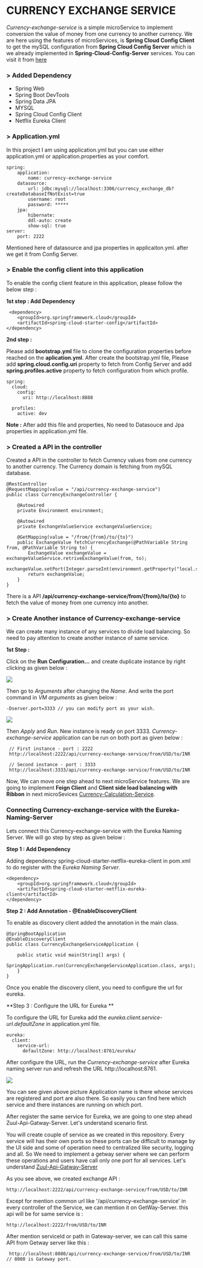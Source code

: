# CURRENCY EXCHANGE SERVICE

*Currency-exchange-service* is a simple microService to implement conversion the value of money from one currency to another currency. We are here using the features of microServices, is **Spring Cloud Config Client** to get the mySQL configuration  from **Spring Cloud Config Server** which is we already implemented in **Spring-Cloud-Config-Server** services. You can visit it from [here](https://github.com/vikashvs36/microservices-tutorial/tree/master/spring-cloud-config-server)

### > Added Dependency

* Spring Web
* Spring Boot DevTools
* Spring Data JPA
* MYSQL
* Spring Cloud Config Client
* Netflix Eureka Client

### > Application.yml

In this project I am using application.yml but you can use either application.yml or application.properties as your comfort.

	spring:
		application:
			name: currency-exchange-service
		datasource:
			url: jdbc:mysql://localhost:3306/currency_exchange_db?createDatabaseIfNotExist=true
			username: root
			password: *****
		jpa:
			hibernate:
			ddl-auto: create
			show-sql: true
	server:
		port: 2222

Mentioned here of datasource and jpa properties in applicaiton.yml. after we get it from Config Server.

### > Enable the config client into this application

To enable the config client feature in this application, please follow the below step :

**1st step : Add Dependency**

	 <dependency>
		<groupId>org.springframework.cloud</groupId>
		<artifactId>spring-cloud-starter-config</artifactId>
	</dependency>
	
**2nd step :**

Please add **bootstrap.yml** file to clone the configuration properties before reached on the **aplication.yml**. After create the bootstrap.yml file, Please add **spring.cloud.config.uri** property to fetch from Config Server and add **spring.profiles.active** property to fetch configuration from which profile.

	spring:
	  cloud:
	    config:
	      uri: http://localhost:8888
	      
	  profiles:
	    active: dev
    
**Note :** After add this file and properties, No need to Datasouce and Jpa properties in application.yml file.

### > Created a API in the controller

Created a API in the controller to fetch Currency values from one currency to another currency. The Currency domain is fetching from mySQL database.

	@RestController
	@RequestMapping(value = "/api/currency-exchange-service")
	public class CurrencyExchangeController {
		
		@Autowired
		private Environment environment; 
		
		@Autowired
		private ExchangeValueService exchangeValueService;
		
		@GetMapping(value = "/from/{from}/to/{to}")
		public ExchangeValue fetchCurrencyExchange(@PathVariable String from, @PathVariable String to) {
			ExchangeValue exchangeValue = exchangeValueService.retriveExchangeValue(from, to);
			exchangeValue.setPort(Integer.parseInt(environment.getProperty("local.server.port")));
			return exchangeValue;
		}
	}

There is a API **/api/currency-exchange-service/from/{from}/to/{to}** to fetch the value of money from one currency into another.

### > Create Another instance of Currency-exchange-service 

We can create many instance of any services to divide load balancing. So need to pay attention to create another instance of same service. 

**1st Step :**
 
Click on the **Run Configuration...** and create duplicate instance by right clicking as given below : 

![](img/duplicate_instance.png)

Then go to *Arguments* after changing the *Name*. And write the port command in *VM arguments* as given below :  

	-Dserver.port=3333 // you can modify port as your wish.
	
![](img/create_port.png)

Then *Apply* and *Run*. New instance is ready on port 3333. *Currency-exchange-service* application can be run on both port as given below :

	 // First instance - port : 2222
	 http://localhost:2222/api/currency-exchange-service/from/USD/to/INR
	 
	 // Second instance - port : 3333
	 http://localhost:3333/api/currency-exchange-service/from/USD/to/INR

Now, We can move one step ahead to next microService features. We are going to implement **Feign Client** and **Client side load balancing with Ribbon** in next microSevices [Currency-Calculation-Service]().

### Connecting Currency-exchange-service with the Eureka-Naming-Server

Lets connect this Currency-exchange-service with the Eureka Naming Server. We will go step by step as given below :

**Step 1 : Add Dependency**

Adding dependency spring-cloud-starter-netflix-eureka-client in pom.xml to do register with the *Eureka Naming Server*.  

	<dependency>
		<groupId>org.springframework.cloud</groupId>
		<artifactId>spring-cloud-starter-netflix-eureka-client</artifactId>
	</dependency>
	
**Step 2 : Add Annotation - @EnableDiscoveryClient**

To enable as discovery client added the annotation in the main class.

	@SpringBootApplication
	@EnableDiscoveryClient
	public class CurrencyExchangeServiceApplication {
	
		public static void main(String[] args) {
			SpringApplication.run(CurrencyExchangeServiceApplication.class, args);
		}
	}	

Once you enable the discovery client, you need to configure the url for eureka.

**Step 3 : Configure the URL for Eureka **

To configure the URL for Eureka add the *eureka.client.service-url.defaultZone* in application.yml file.

	eureka:
	  client:
	    service-url:
	      defaultZone: http://localhost:8761/eureka/
	     
After configure the URL, run the *Currency-exchange-service* after Eureka naming server run and refresh the URL http://localhost:8761.  

![](img/service_register_with_eureka.png)

You can see given above picture Application name is there whose services are registered and port are also there. So easily you can find here which service and there instances are running on which port. 

After register the same service for Eureka, we are going to one step ahead Zuul-Api-Gatway-Server. Let's understand scenario first.

You will create couple of service as we created in this repository. Every service will has their own ports so these ports can be 
difficult to manage by the UI side and some of operation need to centralized like security, logging and all. So We need to implement a getway server 
where we can perform these operations and users have call only one port for all services. Let's understand [Zuul-Api-Gatway-Server](https://github.com/vikashvs36/microservices-tutorial/tree/master/zuul-api-gatway-server)

As you see above, we created exchange API :

	http://localhost:2222/api/currency-exchange-service/from/USD/to/INR

Except for mention common url like '/api/currency-exchange-service' in every controller of the Service, we can mention it on GetWay-Server. this api will be for same service is :

	http://localhost:2222/from/USD/to/INR
	
After mention serviceId or path in Gateway-server, we can call this same API from Getway server like this :

	 http://localhost:8080/api/currency-exchange-service/from/USD/to/INR	// 8080 is Gateway port. 

 